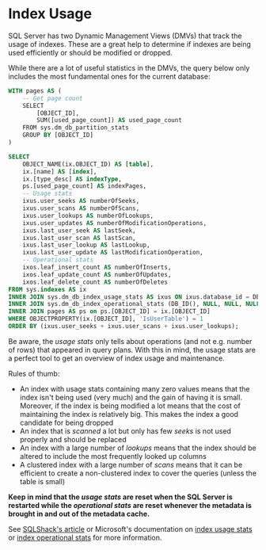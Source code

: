 # Index Usage

SQL Server has two Dynamic Management Views (DMVs) that track the usage of indexes. These are a great help to determine if indexes are being used efficiently or should be modified or dropped.

While there are a lot of useful statistics in the DMVs, the query below only includes the most fundamental ones for the current database:

```sql
WITH pages AS (
    -- Get page count
    SELECT
        [OBJECT_ID],
        SUM([used_page_count]) AS used_page_count
    FROM sys.dm_db_partition_stats
    GROUP BY [OBJECT_ID]
)

SELECT
    OBJECT_NAME(ix.OBJECT_ID) AS [table],
    ix.[name] AS [index],
    ix.[type_desc] AS indexType,
    ps.[used_page_count] AS indexPages,
    -- Usage stats
    ixus.user_seeks AS numberOfSeeks,
    ixus.user_scans AS numberOfScans,
    ixus.user_lookups AS numberOfLookups,
    ixus.user_updates AS numberOfModificationOperations,
    ixus.last_user_seek AS lastSeek,
    ixus.last_user_scan AS lastScan,
    ixus.last_user_lookup AS lastLookup,
    ixus.last_user_update AS lastModificationOperation,
    -- Operational stats
    ixos.leaf_insert_count AS numberOfInserts,
    ixos.leaf_update_count AS numberOfUpdates,
    ixos.leaf_delete_count AS numberOfDeletes
FROM sys.indexes AS ix
INNER JOIN sys.dm_db_index_usage_stats AS ixus ON ixus.database_id = DB_ID() AND ixus.index_id = ix.index_id AND ixus.[OBJECT_ID] = ix.[OBJECT_ID]
INNER JOIN sys.dm_db_index_operational_stats (DB_ID(), NULL, NULL, NULL) AS ixos ON ixos.index_id = ix.index_id AND ixos.[OBJECT_ID] = ix.[OBJECT_ID]
INNER JOIN pages AS ps on ps.[OBJECT_ID] = ix.[OBJECT_ID]
WHERE OBJECTPROPERTY(ix.[OBJECT_ID], 'IsUserTable') = 1
ORDER BY (ixus.user_seeks + ixus.user_scans + ixus.user_lookups);
```

Be aware, the *usage stats* only tells about operations (and not e.g. number of rows) that appeared in query plans. With this in mind, the usage stats are a perfect tool to get an overview of index usage and maintenance.

Rules of thumb:

- An index with usage stats containing many zero values means that the index isn't being used (very much) and the gain of having it is small. Moreover, if the index is being modified a lot means that the cost of maintaining the index is relatively big. This makes the index a good candidate for being dropped
- An index that is *scanned* a lot but only has few *seeks* is not used properly and should be replaced
- An index with a large number of *lookups* means that the index should be altered to include the most frequently looked up columns
- A clustered index with a large number of *scans* means that it can be efficient to create a non-clustered index to cover the queries (unless the table is small)

**Keep in mind that the *usage stats* are reset when the SQL Server is restarted while the *operational stats* are reset whenever the metadata is brought in and out of the metadata cache.**

See [SQLShack's article](https://www.sqlshack.com/gathering-sql-server-indexes-statistics-and-usage-information/) or Microsoft's documentation on [index usage stats](https://docs.microsoft.com/en-us/sql/relational-databases/system-dynamic-management-views/sys-dm-db-index-usage-stats-transact-sql?view=sql-server-ver16) or [index operational stats](https://docs.microsoft.com/en-us/sql/relational-databases/system-dynamic-management-views/sys-dm-db-index-operational-stats-transact-sql?view=sql-server-ver16) for more information.

